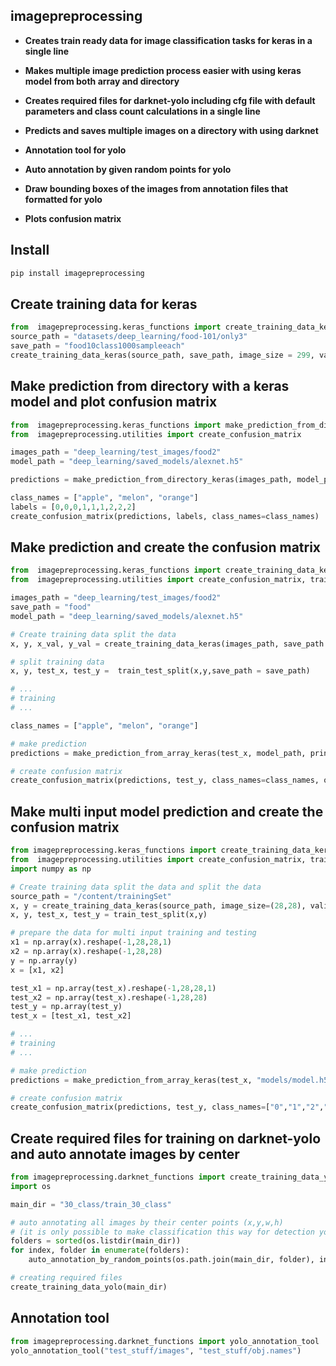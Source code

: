 ## imagepreprocessing

- **Creates train ready data for image classification tasks for keras in a single line**
- **Makes multiple image prediction process easier with using keras model from both array and directory**

- **Creates required files for darknet-yolo including cfg file with default parameters and class count calculations in a single line**
- **Predicts and saves multiple images on a directory with using darknet**
- **Annotation tool for yolo**
- **Auto annotation by given random points for yolo**
- **Draw bounding boxes of the images from annotation files that formatted for yolo**

- **Plots confusion matrix**


## Install
```sh
pip install imagepreprocessing
```

## Create training data for keras
```python
from  imagepreprocessing.keras_functions import create_training_data_keras
source_path = "datasets/deep_learning/food-101/only3"
save_path = "food10class1000sampleeach"
create_training_data_keras(source_path, save_path, image_size = 299, validation_split=0.1, percent_to_use=0.1, grayscale = True)
```

## Make prediction from directory with a keras model and plot confusion matrix
```python
from  imagepreprocessing.keras_functions import make_prediction_from_directory_keras
from  imagepreprocessing.utilities import create_confusion_matrix

images_path = "deep_learning/test_images/food2"
model_path = "deep_learning/saved_models/alexnet.h5"

predictions = make_prediction_from_directory_keras(images_path, model_path)

class_names = ["apple", "melon", "orange"]
labels = [0,0,0,1,1,1,2,2,2]
create_confusion_matrix(predictions, labels, class_names=class_names)
```


## Make prediction and create the confusion matrix
```python
from  imagepreprocessing.keras_functions import create_training_data_keras, make_prediction_from_array_keras
from  imagepreprocessing.utilities import create_confusion_matrix, train_test_split

images_path = "deep_learning/test_images/food2"
save_path = "food"
model_path = "deep_learning/saved_models/alexnet.h5"

# Create training data split the data
x, y, x_val, y_val = create_training_data_keras(images_path, save_path = save_path, validation_split=0.2, percent_to_use=0.5)

# split training data
x, y, test_x, test_y =  train_test_split(x,y,save_path = save_path)

# ...
# training
# ...

class_names = ["apple", "melon", "orange"]

# make prediction
predictions = make_prediction_from_array_keras(test_x, model_path, print_output=False)

# create confusion matrix
create_confusion_matrix(predictions, test_y, class_names=class_names, one_hot=True)
```


## Make multi input model prediction and create the confusion matrix
```python
from imagepreprocessing.keras_functions import create_training_data_kera
from  imagepreprocessing.utilities import create_confusion_matrix, train_test_split
import numpy as np

# Create training data split the data and split the data
source_path = "/content/trainingSet"
x, y = create_training_data_keras(source_path, image_size=(28,28), validation_split=0, percent_to_use=1, grayscale=True, convert_array_and_reshape=False)
x, y, test_x, test_y = train_test_split(x,y)

# prepare the data for multi input training and testing
x1 = np.array(x).reshape(-1,28,28,1)
x2 = np.array(x).reshape(-1,28,28)
y = np.array(y)
x = [x1, x2]

test_x1 = np.array(test_x).reshape(-1,28,28,1)
test_x2 = np.array(test_x).reshape(-1,28,28)
test_y = np.array(test_y)
test_x = [test_x1, test_x2]

# ...
# training
# ...

# make prediction
predictions = make_prediction_from_array_keras(test_x, "models/model.h5",print_output=False, model_summary=False, show_images=False)

# create confusion matrix
create_confusion_matrix(predictions, test_y, class_names=["0","1","2","3","4","5","6","7","8","9"], one_hot=True)

```


## Create required files for training on darknet-yolo and auto annotate images by center
```python
from imagepreprocessing.darknet_functions import create_training_data_yolo, auto_annotation_by_random_points
import os

main_dir = "30_class/train_30_class"

# auto annotating all images by their center points (x,y,w,h)
# (it is only possible to make classification this way for detection you have to annotate images by hand)
folders = sorted(os.listdir(main_dir))
for index, folder in enumerate(folders):
    auto_annotation_by_random_points(os.path.join(main_dir, folder), index, annotation_points=((0.5,0.5), (0.5,0.5), (1.0,1.0), (1.0,1.0)))

# creating required files
create_training_data_yolo(main_dir)
```

## Annotation tool
```python
from imagepreprocessing.darknet_functions import yolo_annotation_tool
yolo_annotation_tool("test_stuff/images", "test_stuff/obj.names")
```



